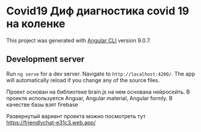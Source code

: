 # Covid19 Диф диагностика covid 19 на коленке

This project was generated with [Angular CLI](https://github.com/angular/angular-cli) version 9.0.7.

## Development server

Run `ng serve` for a dev server. Navigate to `http://localhost:4200/`. The app will automatically reload if you change any of the source files.

Проект основан на библиотеке brain.js 
на нем основана нейросейть.
В проекте используется 
Anguar, Angular material, Angular formly.
В качестве базы взят firebase

Развернутый вариант проекта можно посмотреть тут https://friendlychat-e31c3.web.app/
